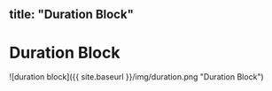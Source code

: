 title: "Duration Block"
---
# Duration Block
![duration block]({{ site.baseurl }}/img/duration.png "Duration Block")